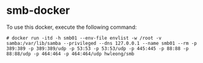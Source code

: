 # smb-docker

To use this docker, execute the following command: 

<code># docker run -itd -h smb01 --env-file envlist -w /root -v samba:/var/lib/samba --privileged --dns 127.0.0.1 --name smb01 --rm -p 389:389 -p 389:389/udp -p 53:53 -p 53:53/udp -p 445:445 -p 88:88 -p 88:88/udp -p 464:464 -p 464:464/udp hwleong/smb</code>
